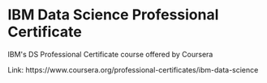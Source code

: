 # IBM Data Science Professional Certificate
IBM's DS Professional Certificate course offered by Coursera
<p>
Link: https://www.coursera.org/professional-certificates/ibm-data-science
</p>
